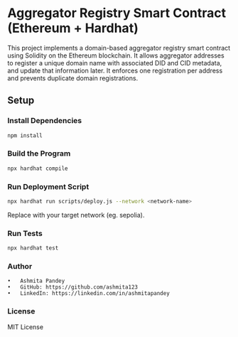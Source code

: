 # Aggregator Registry Smart Contract (Ethereum + Hardhat)

This project implements a domain-based aggregator registry smart contract using Solidity on the Ethereum blockchain. It allows aggregator addresses to register a unique domain name with associated DID and CID metadata, and update that information later. It enforces one registration per address and prevents duplicate domain registrations.

## Setup

### Install Dependencies

```bash
npm install
```

### Build the Program
```bash
npx hardhat compile
```

### Run Deployment Script
```bash
npx hardhat run scripts/deploy.js --network <network-name>
```
Replace <network-name> with your target network (eg. sepolia).

### Run Tests
```bash
npx hardhat test
```

### Author

	•	Ashmita Pandey
	•	GitHub: https://github.com/ashmita123
	•	LinkedIn: https://linkedin.com/in/ashmitapandey

### License

MIT License

